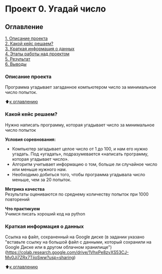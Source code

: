# Проект 0. Угадай число

## Оглавление  
[1. Описание проекта](https://github.com/NinaShibalkina/sf_data_science/blob/b34b7872fe9c9fd1b8cd40e21057c74e5826fd01/guess_number_task/README.md?plain=1#L11)  
[2. Какой кейс решаем?](https://github.com/NinaShibalkina/sf_data_science/blob/b34b7872fe9c9fd1b8cd40e21057c74e5826fd01/guess_number_task/README.md?plain=1#L17)  
[3. Краткая информация о данных](https://github.com/NinaShibalkina/sf_data_science/blob/b34b7872fe9c9fd1b8cd40e21057c74e5826fd01/guess_number_task/README.md?plain=1#L28)  
[4. Этапы работы над проектом](https://github.com/NinaShibalkina/sf_data_science/blob/b34b7872fe9c9fd1b8cd40e21057c74e5826fd01/guess_number_task/README.md?plain=1#L20)  
[5. Результат](https://github.com/NinaShibalkina/sf_data_science/blob/b34b7872fe9c9fd1b8cd40e21057c74e5826fd01/guess_number_task/README.md?plain=1#L25)    
[6. Выводы](https://github.com/NinaShibalkina/sf_data_science/blob/b34b7872fe9c9fd1b8cd40e21057c74e5826fd01/guess_number_task/README.md?plain=1#L28) 

### Описание проекта    
Программа угадывает загаданное компьютером число за минимальное число попыток.

:arrow_up:[к оглавлению](https://github.com/NinaShibalkina/sf_data_science/blob/b34b7872fe9c9fd1b8cd40e21057c74e5826fd01/guess_number_task/README.md?plain=1#L3)


### Какой кейс решаем?    
Нужно написать программу, которая угадывает число за минимальное число попыток

**Условия соревнования:**  
- Компьютер загадывает целое число от 1 до 100, и нам его нужно угадать. Под «угадать», подразумевается «написать программу, которая угадывает число».
- Алгоритм учитывает информацию о том, больше ли случайное число или меньше нужного нам.
- Необходимо добиться того, чтобы программа угадывала число меньше, чем за 20 попыток.

**Метрика качества**     
Результаты оцениваются по среднему количеству попыток при 1000 повторений

**Что практикуем**     
Учимся писать хороший код на python


### Краткая информация о данных
Ссылка на файл, сохраненный на Google диске (в задании указано "вставьте ссылку на большой файл с данными, который сохранили на Google Диске или в другом облачном хранилище")(https://colab.research.google.com/drive/1VhxPe8zvXS53CJ-Mv0Jj7ZRx7TiioSww?usp=sharing)
  
:arrow_up:[к оглавлению](https://github.com/NinaShibalkina/sf_data_science/blob/b34b7872fe9c9fd1b8cd40e21057c74e5826fd01/guess_number_task/README.md?plain=1#L3)